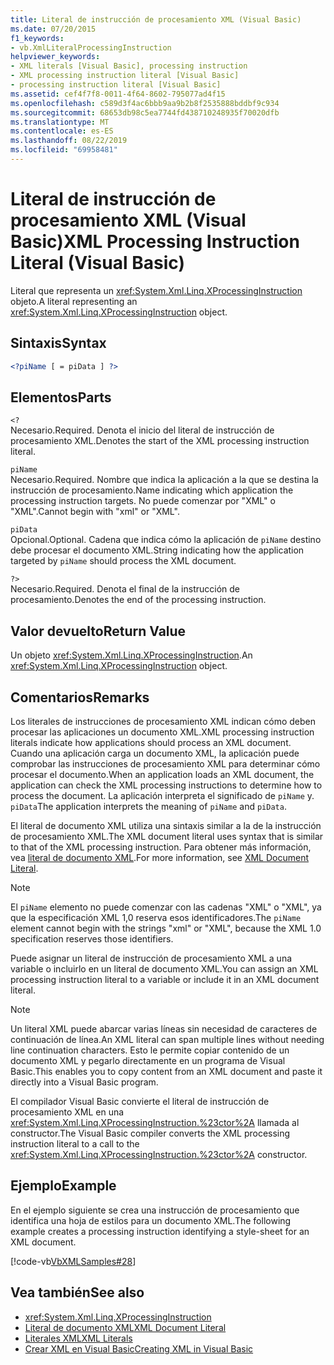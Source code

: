 ```yaml
---
title: Literal de instrucción de procesamiento XML (Visual Basic)
ms.date: 07/20/2015
f1_keywords:
- vb.XmlLiteralProcessingInstruction
helpviewer_keywords:
- XML literals [Visual Basic], processing instruction
- XML processing instruction literal [Visual Basic]
- processing instruction literal [Visual Basic]
ms.assetid: cef4f7f8-0011-4f64-8602-795077ad4f15
ms.openlocfilehash: c589d3f4ac6bbb9aa9b2b8f2535888bddbf9c934
ms.sourcegitcommit: 68653db98c5ea7744fd438710248935f70020dfb
ms.translationtype: MT
ms.contentlocale: es-ES
ms.lasthandoff: 08/22/2019
ms.locfileid: "69958481"
---
```

# <a name="xml-processing-instruction-literal-visual-basic"></a><span data-ttu-id="9db8d-102">Literal de instrucción de procesamiento XML (Visual Basic)</span><span class="sxs-lookup"><span data-stu-id="9db8d-102">XML Processing Instruction Literal (Visual Basic)</span></span>
<span data-ttu-id="9db8d-103">Literal que representa un <xref:System.Xml.Linq.XProcessingInstruction> objeto.</span><span class="sxs-lookup"><span data-stu-id="9db8d-103">A literal representing an <xref:System.Xml.Linq.XProcessingInstruction> object.</span></span>  
  
## <a name="syntax"></a><span data-ttu-id="9db8d-104">Sintaxis</span><span class="sxs-lookup"><span data-stu-id="9db8d-104">Syntax</span></span>  
  
```xml  
<?piName [ = piData ] ?>  
```  
  
## <a name="parts"></a><span data-ttu-id="9db8d-105">Elementos</span><span class="sxs-lookup"><span data-stu-id="9db8d-105">Parts</span></span>  
 `<?`  
 <span data-ttu-id="9db8d-106">Necesario.</span><span class="sxs-lookup"><span data-stu-id="9db8d-106">Required.</span></span> <span data-ttu-id="9db8d-107">Denota el inicio del literal de instrucción de procesamiento XML.</span><span class="sxs-lookup"><span data-stu-id="9db8d-107">Denotes the start of the XML processing instruction literal.</span></span>  
  
 `piName`  
 <span data-ttu-id="9db8d-108">Necesario.</span><span class="sxs-lookup"><span data-stu-id="9db8d-108">Required.</span></span> <span data-ttu-id="9db8d-109">Nombre que indica la aplicación a la que se destina la instrucción de procesamiento.</span><span class="sxs-lookup"><span data-stu-id="9db8d-109">Name indicating which application the processing instruction targets.</span></span> <span data-ttu-id="9db8d-110">No puede comenzar por "XML" o "XML".</span><span class="sxs-lookup"><span data-stu-id="9db8d-110">Cannot begin with "xml" or "XML".</span></span>  
  
 `piData`  
 <span data-ttu-id="9db8d-111">Opcional.</span><span class="sxs-lookup"><span data-stu-id="9db8d-111">Optional.</span></span> <span data-ttu-id="9db8d-112">Cadena que indica cómo la aplicación de `piName` destino debe procesar el documento XML.</span><span class="sxs-lookup"><span data-stu-id="9db8d-112">String indicating how the application targeted by `piName` should process the XML document.</span></span>  
  
 `?>`  
 <span data-ttu-id="9db8d-113">Necesario.</span><span class="sxs-lookup"><span data-stu-id="9db8d-113">Required.</span></span> <span data-ttu-id="9db8d-114">Denota el final de la instrucción de procesamiento.</span><span class="sxs-lookup"><span data-stu-id="9db8d-114">Denotes the end of the processing instruction.</span></span>  
  
## <a name="return-value"></a><span data-ttu-id="9db8d-115">Valor devuelto</span><span class="sxs-lookup"><span data-stu-id="9db8d-115">Return Value</span></span>  
 <span data-ttu-id="9db8d-116">Un objeto <xref:System.Xml.Linq.XProcessingInstruction>.</span><span class="sxs-lookup"><span data-stu-id="9db8d-116">An <xref:System.Xml.Linq.XProcessingInstruction> object.</span></span>  
  
## <a name="remarks"></a><span data-ttu-id="9db8d-117">Comentarios</span><span class="sxs-lookup"><span data-stu-id="9db8d-117">Remarks</span></span>  
 <span data-ttu-id="9db8d-118">Los literales de instrucciones de procesamiento XML indican cómo deben procesar las aplicaciones un documento XML.</span><span class="sxs-lookup"><span data-stu-id="9db8d-118">XML processing instruction literals indicate how applications should process an XML document.</span></span> <span data-ttu-id="9db8d-119">Cuando una aplicación carga un documento XML, la aplicación puede comprobar las instrucciones de procesamiento XML para determinar cómo procesar el documento.</span><span class="sxs-lookup"><span data-stu-id="9db8d-119">When an application loads an XML document, the application can check the XML processing instructions to determine how to process the document.</span></span> <span data-ttu-id="9db8d-120">La aplicación interpreta el significado de `piName` y. `piData`</span><span class="sxs-lookup"><span data-stu-id="9db8d-120">The application interprets the meaning of `piName` and `piData`.</span></span>  
  
 <span data-ttu-id="9db8d-121">El literal de documento XML utiliza una sintaxis similar a la de la instrucción de procesamiento XML.</span><span class="sxs-lookup"><span data-stu-id="9db8d-121">The XML document literal uses syntax that is similar to that of the XML processing instruction.</span></span> <span data-ttu-id="9db8d-122">Para obtener más información, vea [literal de documento XML](../../../visual-basic/language-reference/xml-literals/xml-document-literal.md).</span><span class="sxs-lookup"><span data-stu-id="9db8d-122">For more information, see [XML Document Literal](../../../visual-basic/language-reference/xml-literals/xml-document-literal.md).</span></span>  
  
> [!NOTE]
> <span data-ttu-id="9db8d-123">El `piName` elemento no puede comenzar con las cadenas "XML" o "XML", ya que la especificación XML 1,0 reserva esos identificadores.</span><span class="sxs-lookup"><span data-stu-id="9db8d-123">The `piName` element cannot begin with the strings "xml" or "XML", because the XML 1.0 specification reserves those identifiers.</span></span>  
  
 <span data-ttu-id="9db8d-124">Puede asignar un literal de instrucción de procesamiento XML a una variable o incluirlo en un literal de documento XML.</span><span class="sxs-lookup"><span data-stu-id="9db8d-124">You can assign an XML processing instruction literal to a variable or include it in an XML document literal.</span></span>  
  
> [!NOTE]
> <span data-ttu-id="9db8d-125">Un literal XML puede abarcar varias líneas sin necesidad de caracteres de continuación de línea.</span><span class="sxs-lookup"><span data-stu-id="9db8d-125">An XML literal can span multiple lines without needing line continuation characters.</span></span> <span data-ttu-id="9db8d-126">Esto le permite copiar contenido de un documento XML y pegarlo directamente en un programa de Visual Basic.</span><span class="sxs-lookup"><span data-stu-id="9db8d-126">This enables you to copy content from an XML document and paste it directly into a Visual Basic program.</span></span>  
  
 <span data-ttu-id="9db8d-127">El compilador Visual Basic convierte el literal de instrucción de procesamiento XML en una <xref:System.Xml.Linq.XProcessingInstruction.%23ctor%2A> llamada al constructor.</span><span class="sxs-lookup"><span data-stu-id="9db8d-127">The Visual Basic compiler converts the XML processing instruction literal to a call to the <xref:System.Xml.Linq.XProcessingInstruction.%23ctor%2A> constructor.</span></span>  
  
## <a name="example"></a><span data-ttu-id="9db8d-128">Ejemplo</span><span class="sxs-lookup"><span data-stu-id="9db8d-128">Example</span></span>  
 <span data-ttu-id="9db8d-129">En el ejemplo siguiente se crea una instrucción de procesamiento que identifica una hoja de estilos para un documento XML.</span><span class="sxs-lookup"><span data-stu-id="9db8d-129">The following example creates a processing instruction identifying a style-sheet for an XML document.</span></span>  
  
 [!code-vb[VbXMLSamples#28](~/samples/snippets/visualbasic/VS_Snippets_VBCSharp/VbXMLSamples/VB/XMLSamples13.vb#28)]  
  
## <a name="see-also"></a><span data-ttu-id="9db8d-130">Vea también</span><span class="sxs-lookup"><span data-stu-id="9db8d-130">See also</span></span>

- <xref:System.Xml.Linq.XProcessingInstruction>
- [<span data-ttu-id="9db8d-131">Literal de documento XML</span><span class="sxs-lookup"><span data-stu-id="9db8d-131">XML Document Literal</span></span>](../../../visual-basic/language-reference/xml-literals/xml-document-literal.md)
- [<span data-ttu-id="9db8d-132">Literales XML</span><span class="sxs-lookup"><span data-stu-id="9db8d-132">XML Literals</span></span>](../../../visual-basic/language-reference/xml-literals/index.md)
- [<span data-ttu-id="9db8d-133">Crear XML en Visual Basic</span><span class="sxs-lookup"><span data-stu-id="9db8d-133">Creating XML in Visual Basic</span></span>](../../../visual-basic/programming-guide/language-features/xml/creating-xml.md)
